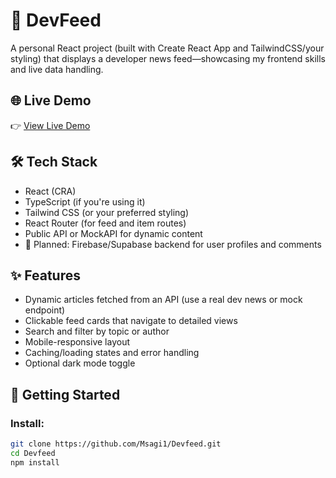 # 🚀 DevFeed

A personal React project (built with Create React App and TailwindCSS/your styling) that displays a developer news feed—showcasing my frontend skills and live data handling.

## 🌐 Live Demo

👉 [View Live Demo](https://your-demo-url.com)

## 🛠️ Tech Stack

- React (CRA)
- TypeScript (if you're using it)
- Tailwind CSS (or your preferred styling)
- React Router (for feed and item routes)
- Public API or MockAPI for dynamic content
- 🧪 Planned: Firebase/Supabase backend for user profiles and comments

## ✨ Features

- Dynamic articles fetched from an API (use a real dev news or mock endpoint)
- Clickable feed cards that navigate to detailed views
- Search and filter by topic or author
- Mobile-responsive layout
- Caching/loading states and error handling
- Optional dark mode toggle

## 🚀 Getting Started

### Install:
```bash
git clone https://github.com/Msagi1/Devfeed.git
cd Devfeed
npm install
